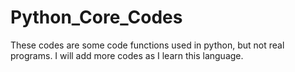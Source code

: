 # Python_Core_Codes
These codes are some code functions used in python, but not real programs. I will add more codes as I learn this language.

